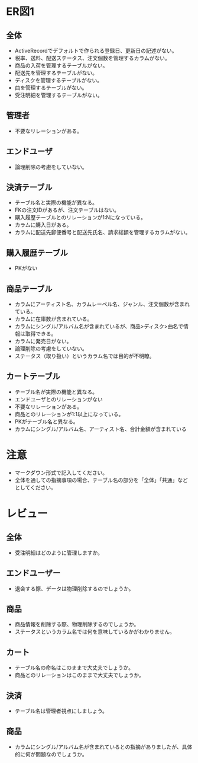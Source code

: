 # ER図1
## 全体
- ActiveRecordでデフォルトで作られる登録日、更新日の記述がない。
- 税率、送料、配送ステータス、注文個数を管理するカラムがない。
- 商品の入荷を管理するテーブルがない。
- 配送先を管理するテーブルがない。
- ディスクを管理するテーブルがない。
- 曲を管理するテーブルがない。
- 受注明細を管理するテーブルがない。

## 管理者
- 不要なリレーションがある。

## エンドユーザ
- 論理削除の考慮をしていない。

## 決済テーブル
- テーブル名と実際の機能が異なる。
- FKの注文IDがあるが、注文テーブルはない。
- 購入履歴テーブルとのリレーションが1:Nになっている。
- カラムに購入日がある。
- カラムに配送先郵便番号と配送先氏名、請求総額を管理するカラムがない。


## 購入履歴テーブル
- PKがない

## 商品テーブル

- カラムにアーティスト名、カラムレーベル名、ジャンル、注文個数が含まれている。
- カラムに在庫数が含まれている。
- カラムにシングル/アルバム名が含まれているが、商品>ディスク>曲名で情報は取得できる。
- カラムに発売日がない。
- 論理削除の考慮をしていない。
- ステータス（取り扱い）というカラム名では目的が不明瞭。

## カートテーブル
- テーブル名が実際の機能と異なる。
- エンドユーザとのリレーションがない
- 不要なリレーションがある。
- 商品とのリレーションが1:1以上になっている。
- PKがテーブル名と異なる。
- カラムにシングル/アルバム名、アーティスト名、合計金額が含まれている


# 注意
* マークダウン形式で記入してください。
* 全体を通しての指摘事項の場合、テーブル名の部分を「全体」「共通」などとしてください。

# レビュー
## 全体
- 受注明細はどのように管理しますか。

## エンドユーザー
- 退会する際、データは物理削除するのでしょうか。

## 商品
- 商品情報を削除する際、物理削除するのでしょうか。
- ステータスというカラム名では何を意味しているかがわかりません。

## カート
- テーブル名の命名はこのままで大丈夫でしょうか。
- 商品とのリレーションはこのままで大丈夫でしょうか。

## 決済
- テーブル名は管理者視点にしましょう。

## 商品
- カラムにシングル/アルバム名が含まれているとの指摘がありましたが、具体的に何が問題なのでしょうか。
